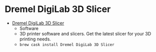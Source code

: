 # Dremel DigiLab 3D Slicer
- [Dremel DigiLab 3D Slicer](https://digilab.dremel.com/3D-software)
  -  Software
  - 3D printer software and slicers. Get the latest slicer for your 3D printing needs.
  - `brew cask install Dremel DigiLab 3D Slicer`
